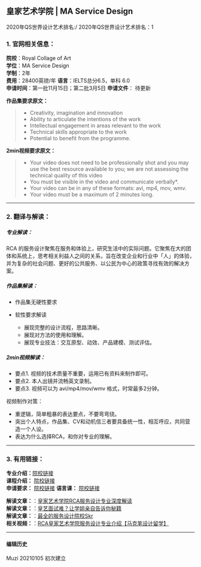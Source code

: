 ## 皇家艺术学院 | MA Service Design

2020年QS世界设计艺术排名:/
2020年QS世界设计艺术排名：1
### 1. 官网相关信息：

**院校**：Royal Collage of Art  
**学位**：MA Service Design  
**学制**：2年  
**费用**：28400英镑/年
**语言**：IELTS总分6.5，单科 6.0  
**申请时间**：第一批11月15日；第二批3月5日
**申请文件**： 待更新

**作品集要求原文：**   
> - Creativity, imagination and innovation
> - Ability to articulate the intentions of the work
> - Intellectual engagement in areas relevant to the work
> - Technical skills appropriate to the work
> - Potential to benefit from the programme.

**2min视频要求原文：**
> - Your video does not need to be professionally shot and you may use the best resource available to you; we are not assessing the technical quality of this video
> - You must be visible in the video and communicate verbally*.
> - Your video can be in any of these formats: avi, mp4, mov, wmv.
> - Your video must be a maximum of 2 minutes long.


---

### 2. 翻译与解读：

##### 专业解读：
RCA 的服务设计聚焦在服务和体验上，研究生活中的实际问题。它聚焦在大的团体和系统上，思考相关利益人之间的关系，旨在改变企业和行业中「人」的体验，并为复杂的社会问题、更好的公共服务、以公民为中心的政策寻找有效的解决方案。


##### 作品集解读：
- 作品集无硬性要求  

- 软性要求解读
  - 展现完整的设计流程，思路清晰。
  - 展现对方法的使用和理解。
  - 展现专业技法：交互原型、动效、产品建模、测试评估。

##### 2min视频解读：

  - 要点1. 视频的技术质量不重要，运用已有资料来制作即可。
  - 要点2. 本人出镜并流畅英文录制。
  - 要点3. 视频可以为 avi/mp4/mov/wmv 格式，时常最多2分钟。


视频制作对策：

  - 重逻辑，简单粗暴的表达要点，不要弯弯绕。
  - 突出个人特点，作品集、CV和动机信三者要具备统一性，相互呼应，共同营造一个人设。
  - 表达为什么选择RCA，和你对专业的理解。



---


### 3. 有用链接：

**专业介绍：**[院校链接](https://www.rca.ac.uk/schools/school-of-design/service-design/)  
**课程介绍：** [院校链接](https://www.rca.ac.uk/schools/school-of-design/service-design/#curriculum)  
**申请要求：** [院校链接](https://www.rca.ac.uk/studying-at-the-rca/apply/application-process/ma-application-process/)
**语言课：** [院校链接](https://www.rca.ac.uk/studying-at-the-rca/support/learning-support/english-for-academic-purposes/)

**解读文章：**：[皇家艺术学院RCA服务设计专业深度解读](http://www.makebi.net/27692.html)  
**解读文章：**：[皇艺面试难？让学姐亲自告诉你秘籍](http://www.makebi.net/33090.html)  
**解读文章：**：[最全的服务设计院校Skr](http://www.makebi.net/29140.html)  
**相关视频：**：[RCA皇家艺术学院服务设计专业介绍【马克笔设计留学】](https://www.bilibili.com/video/av23517797)  



---


#### 编辑历史
Muzi 20210105 初次建立
